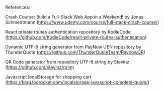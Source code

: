 


References:

Crash Course: Build a Full-Stack Web App in a Weekend! by Jonas Schmedtmann (https://www.udemy.com/course/full-stack-crash-course/)

React private routes authentication repository by KodieCode (https://github.com/KodieCode/react-private-routes-authentication)

Dynamic UTF-8 string generator from PayNow UEN repository by ThunderQuote (https://github.com/ThunderQuoteTeam/PaynowQR)

QR Code generator from repository UTF-8 string by Stevinz (https://github.com/stevinz/qrim)

Javascript localStorage for shopping cart (https://blog.logrocket.com/localstorage-javascript-complete-guide/)

